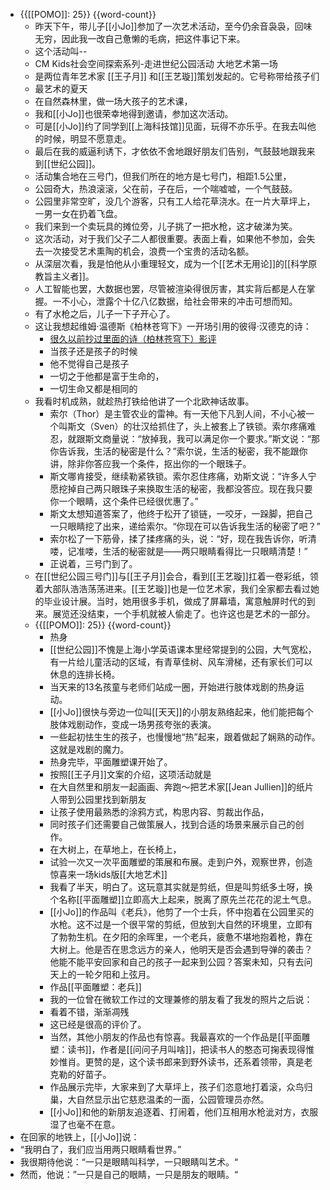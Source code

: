 - {{[[POMO]]: 25}} {{word-count}}
    - 昨天下午，带儿子[[小Jo]]参加了一次艺术活动，至今仍余音袅袅，回味无穷，因此我一改自己惫懒的毛病，把这件事记下来。
    - 这个活动叫--
    - CM Kids社会空间探索系列-走进世纪公园活动 大地艺术第一场
    - 是两位青年艺术家 [[王子月]] 和[[王艺璇]]策划发起的。它号称带给孩子们
    - 最艺术的夏天
    - 在自然森林里，做一场大孩子的艺术课，
    - 我和[[小Jo]]也很荣幸地得到邀请，参加这次活动。
    - 可是[[小Jo]]约了同学到[[上海科技馆]]见面，玩得不亦乐乎。在我去叫他的时候，明显不愿意走。
    - 最后在我的威逼利诱下，才依依不舍地跟好朋友们告别，气鼓鼓地跟我来到[[世纪公园]]。
    - 活动集合地在三号门，但我们所在的地方是七号门，相距1.5公里，
    - 公园奇大，热浪滚滚，父在前，子在后，一个喘嘘嘘，一个气鼓鼓。
    - 公园里非常空旷，没几个游客，只有工人给花草浇水。在一片大草坪上，一男一女在扔着飞盘。
    - 我们来到一个卖玩具的摊位旁，儿子挑了一把水枪，这才破涕为笑。
    - 这次活动，对于我们父子二人都很重要。表面上看，如果他不参加，会失去一次接受艺术熏陶的机会，浪费一个宝贵的活动名额。
    - 从深层次看，我是怕他从小重理轻文，成为一个[[艺术无用论]]的[[科学原教旨主义者]]。
    - 人工智能也罢，大数据也罢，尽管被渲染得很厉害，其实背后都是人在掌握。一不小心，泄露个十亿八亿数据，给社会带来的冲击可想而知。
    - 有了水枪之后，儿子一下子开心了。
    - 这让我想起维姆·温德斯《柏林苍穹下》一开场引用的彼得·汉德克的诗：
        - [很久以前抄过里面的诗（柏林苍穹下）影评](https://movie.douban.com/review/3085051/)
        - 当孩子还是孩子的时候
        - 他不觉得自己是孩子
        - 一切之于他都是富于生命的，
        - 一切生命又都是相同的
    - 我看时机成熟，就趁热打铁给他讲了一个北欧神话故事。
        - 索尔（Thor）是主管农业的雷神。有一天他下凡到人间，不小心被一个叫斯文（Sven）的壮汉给抓住了，头上被套上了铁锁。索尔疼痛难忍，就跟斯文商量说：“放掉我，我可以满足你一个要求。”斯文说：“那你告诉我，生活的秘密是什么？”索尔说，生活的秘密，我不能跟你讲，除非你答应我一个条件，抠出你的一个眼珠子。
        - 斯文哪肯接受，继续勒紧铁锁。索尔忍住疼痛，劝斯文说：“许多人宁愿挖掉自己两只眼珠子来换取生活的秘密，我都没答应。现在我只要你一个眼睛，这个条件已经很优惠了。”
        - 斯文太想知道答案了，他终于松开了锁链，一咬牙，一跺脚，把自己一只眼睛挖了出来，递给索尔。“你现在可以告诉我生活的秘密了吧？”
        - 索尔松了一下筋骨，揉了揉疼痛的头，说：“好，现在我告诉你，听清喽，记准喽，生活的秘密就是――两只眼睛看得比一只眼睛清楚！”
        - 正说着，三号门到了。
    - 在[[世纪公园三号门]]与[[王子月]]会合，看到[[王艺璇]]扛着一卷彩纸，领着大部队浩浩荡荡进来。[[王艺璇]]也是一位艺术家，我们全家都去看过她的毕业设计展。当时，她用很多手机，做成了屏幕墙，寓意触屏时代的到来。展览还没结束，一个手机就被人偷走了。也许这也是艺术的一部分。
    - {{[[POMO]]: 25}} {{word-count}}
        - 热身
        - [[世纪公园]]不愧是上海小学英语课本里经常提到的公园，大气宽松，有一片给儿童活动的区域，有青草佳树、风车滑梯，还有家长们可以休息的连排长椅。
        - 当天来的13名孩童与老师们站成一圈，开始进行肢体戏剧的热身运动。
        - [[小Jo]]很快与旁边一位叫[[天天]]的小朋友熟络起来，他们能把每个肢体戏剧动作，变成一场男孩夸张的表演。
        - 一些起初怯生生的孩子，也慢慢地“热”起来，跟着做起了娴熟的动作。这就是戏剧的魔力。
        - 热身完毕，平面雕塑课开始了。
        - 按照[[王子月]]文案的介绍，这项活动就是
        - 在大自然里和朋友一起画画、奔跑～把艺术家[[Jean Jullien]]的纸片人带到公园里找到新朋友
        - 让孩子使用最熟悉的涂鸦方式，构思内容、剪裁出作品，
        - 同时孩子们还需要自己做策展人，找到合适的场景来展示自己的创作。
        - 在大树上，在草地上，在长椅上，
        - 试验一次又一次平面雕塑的策展和布展。走到户外，观察世界，创造惊喜来一场kids版[[大地艺术]]
        - 我看了半天，明白了。这玩意其实就是剪纸，但是叫剪纸多土呀，换个名称[[平面雕塑]]立即高大上起来，脱离了原先兰花花的泥土气息。
        - [[小Jo]]的作品叫《老兵》，他剪了一个士兵，怀中抱着在公园里买的水枪。这不过是一个很平常的剪纸，但放到大自然的环境里，立即有了勃勃生机。在夕阳的余晖里，一个老兵，疲惫不堪地抱着枪，靠在大树上。他是否在思念远方的亲人，他明天是否会遇到导弹的袭击？他能不能平安回家和自己的孩子一起来到公园？答案未知，只有去问天上的一轮夕阳和上弦月。
        - 作品[[平面雕塑：老兵]]
        - 我的一位曾在微软工作过的文理兼修的朋友看了我发的照片之后说：
        - 看着不错，渐渐凋残
        - 这已经是很高的评价了。
        - 当然，其他小朋友的作品也有惊喜。我最喜欢的一个作品是[[平面雕塑：读书]]，作者是[[问问子月叫啥]]，把读书人的憨态可掬表现得惟妙惟肖。更赞的是，这个读书郎来到野外读书，还系着领带，真是老克勒的好苗子。
        - 作品展示完毕，大家来到了大草坪上，孩子们恣意地打着滚，众鸟归巢，大自然显示出它慈悲温柔的一面，公园管理员亦然。
        - [[小Jo]]和他的新朋友追逐着、打闹着，他们互相用水枪泚对方，衣服湿了也毫不在意。
- 在回家的地铁上，[[小Jo]]说：
- “我明白了，我们应当用两只眼睛看世界。”
- 我很期待他说：“一只是眼睛叫科学，一只眼睛叫艺术。“
- 然而，他说：”一只是自己的眼睛，一只是朋友的眼睛。“
